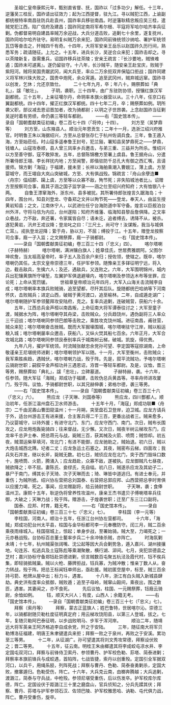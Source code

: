 <!-- { "loadSidebar": true } -->
　　圣祖仁皇帝康熙元年，甄别直省督、抚，国祚以「过多功少」解任。十三年，逆藩吴三桂反，国祚请出征效力；起为江西提督，驻九江。寻以贼犯江西，上谕副都统根特率南昌驻防兵赴袁州，国祚率兵移驻南昌。时逆藩耿精忠叛应吴三桂，遣贼党犯江西，陷广信府及建昌；国祚同定南将军希尔根、平寇将军哈尔哈齐率兵征剿。伪都督易明自建昌率贼万余迎战，大兵分道击败，追剿七十余里，遂复抚州，国祚同哈尔哈齐驻守。易明复纠贼万余来犯，国祚同前锋统领沙纳哈、署护军统领瓦岱等奋击之，歼贼四千有奇。十四年，大将军安亲王岳乐以赵国祚久历行间，熟悉军务；疏请随征。上允之。十五年，进兵长沙，吴逆合众来犯；国祚击却之。寻以茶陵新复，亟需重兵，诏国祚移兵驻茶陵；安亲王疏言：『长沙要地，贼锋难遏；国祚未可遽离』。遂仍留驻守。十八年，长沙贼平，随安亲王赴宝庆，败贼于紫阳河。贼将吴国贵踞武冈，闻大兵至，率众二万余扼双井保隘口拒战；国祚同建义将军林兴珠大败之，国贵中炮死，余众宵遁。追至武冈州，贼弃城远窜。国祚寻以创发，乞休；允还京致仕。
　　二十七年九月，卒；年八十。赐祭葬如「典礼」，諡「敏壮」。
　　子玥，袭职。三十四年，由广东驻防协领，授镶红旗汉军副都统。三十五年，上亲征噶尔丹，命玥率本旗火器营以从。三十八年，任京口右翼副都统。四十四年，擢正红旗汉军都统。四十七年二月，卒；赐祭葬如例。玥所袭父职，部议减去恩诏晋加者，改为骑都尉；以玥之子世昂袭。上念赵国祚当征剿吴逆时着有劳绩，命仍袭三等轻车都尉。
　　——右「国史馆本传」。
　　——录自「国朝耆献类征初编」卷二百七十四（「将帅」十四）。
　　刘方至（吴梦鼎等）
　　刘方至，山东掖县人。顺治元年恩贡生；二年十一月，选浙江绍兴府推官。时明鲁王朱以海据绍兴，方至从总督张存仁于杭州佐调兵食。三年，鲁王遁入海，方至始莅任。时山寇多遥奉鲁王封号，犯兰谿，署知县吴梦鼎死之——梦鼎，钱塘人。山寇攻泰顺，县人曾三凤率乡兵邀击，与弟三重、三益并为所杀。惟绍兴以方至善守御，寇不敢猝发。五年，总督陈锦檄方至署上虞县。鲁王据舟山，分遣所署侍郎王翊、李长祥扰内地；方至闻警，即偕驻防千总孔大有御之西汇嘴，且请援师。锦方剿「海寇」于福建，援未至；长祥以海舶乘潮入曹娥江，薄上虞。方至婴城守，而王翊自大岚山突破城，方至、大有俱战殁。锦疏言：『舟山余孽连■〈舟宗〉偪绍郡、躏上虞，方至等以众寡不敌，殉节死；非失陷城池者比』。诏赠方至按察司佥事，廕其子涵之国子监学录——涵之仕至绍兴府知府；大有恤银八十两。
　　自鲁王漂窜海外，浙东州、县多被扰。其所署侍郎张煌言久踞海岛；十四年，围台州，知县刘登龙、守备郑之文并以殉节死——登龙，奉天人，由监生授黄岩知县；之文，江南休宁人，以武进仕任宁台海防道中军守备。煌言以巨舰泊台州外洋，守将马信为内应，台州遂陷；知府齐维藩、临海知县黎岳詹俱降。之文率众巷战，力不敌，奔还署，令家属皆自尽；语未讫，追者缚去，诱降不从，被杀。遂犯黄岩，汛弁王戎议降；登龙叱之曰：『三尺土，尚可守！汝谋叛，我当与城俱亡耳』。戎执登龙迎降；絷于舟，胁以刃，不屈；缚投于江。十五年，赠登龙按察司佥事，廕一子入监；之文赐祭葬，廕一子骑都尉。
　　--右「国史馆本传」。
　　——录自「国朝耆献类征初编」卷三百三十四（「忠义」四）。
　　喀尔塔喇（子赫特赫）
　　喀尔塔喇，满洲镶白旗人；姓章佳氏，世居费雅朗阿。父图尔坤欢詹，当太祖高皇帝时，率子五人及百余户来归；授佐领，使辖之。既卒，喀尔塔喇仍其任。太宗文皇帝崇德三年，任护军参领。随豫亲王多铎征明宁远，将入边，截击敌兵，生擒六人；及还，遇敌兵，又连败之。六年，大军围明锦州，城内兵出犯镶黄旗所守壕堑，左翼护军俱退避壕内，喀尔塔喇及参领达木布等坐罪，应论死；上命从宽罚锾。
　　世祖章皇帝顺治元年四月，大军入山海关击流贼李自成；喀尔塔喇率本旗兵败贼骑，追至望都，尽歼其后队。旋随都统巴哈纳等下河南怀庆，击败贼兵；进定山西，破贼于黄河渡口，追至榆林。二年，自成遁走湖广；喀尔塔喇随护军参领鳌拜攻安陆府，克之。复率兵追剿，连破贼营，获船六十余。
　　五年，江西总兵金声桓以南昌叛，上命征南大将军谭泰往讨之；大军至童子渡，贼据水为阵，喀尔塔喇夺其舟梁，击败贼众。分兵趋饶州，遇伪副将三人率众三千迎战；喀尔塔喇同参领巴朗等击败之，乘胜攻克饶州城。进征南昌，甫驻营，贼众来犯；喀尔塔喇奋击挫贼。既而大军掘壕围城，喀尔塔喇驻守江岸，贼以船运粮入城；喀尔塔喇屡率众邀击，获船八，又纵火焚其船七百余。六年正月，大军合攻城北路；喀尔塔喇同参领艮泰别率兵于城南树云梯，破城。凯旋，得优赉。
　　九年八月，擢护军统领。时流贼张献忠余党孙可望、李定国等寇掠湖南，上命敬谨亲王尼堪统师进剿；喀尔塔喇领护军以随。十一月，大军至衡州，击败贼众；我军乘胜疾趋，遇贼伏，喀尔塔喇力战，殁于阵。先是，叙平流贼功，予喀尔塔喇云骑尉世职；嗣叙平金声桓功并三遇恩诏，洊晋一等轻车都尉。及是，议恤，晋三等男，赐祭葬如「典礼」，諡「忠壮」，立碑墓道。
　　子赫特赫，袭。十六年，任参领。随大军征「海贼」郑成功于福建，击败伪总兵黄昌等。寻率舟师进攻厦门，殁于阵。议恤，予骑都尉世职，以其兄赫伸袭；弟格尔德，袭三等男。
　　——右「国史馆本传」。
　　——录自「国朝耆献类征初编」卷三百三十六（「忠义」六）。
　　熊应龙（子天琳、刘国泰等）
　　熊应龙，四川酆都人。顺治初年，任浙江温州盘石卫水师游击。
　　十五年十月，「海寇」郑成功联■〈舟宗〉二千由泥嶴山曹田窥温州；十一月朔，突至盘石卫登岸，迫卫城。应龙方请兵于外，适台州游击王有进来援，合主客兵得二千三百，更番出战者三。贼来愈多，乃议婴城守，以待外援；有进守北门、东门，应龙守西门、南门。次日，贼布长围攻之，应龙用炮轰毙骑四；往来督战，无少懈。又次日，贼夜半树云梯攻东门，应龙率千总尹士奉、把总蒋元与战，毙贼三百，获其械及火箭、喷筒；贼惊却。初五夜，贼潜运柴草填河，攻北门；有进不能御，应龙驰助之，贼始退。初六日，贼以大炮击城西北隅，圮者二丈；应龙急运土石塞之。其夜，贼密布云梯，四面攻；我兵矢石并发，继以长斧，毙贼无数。初七日，贼侦应龙在北门，突于西门毁垛口数十，施喷筒、火箭，腾涌入；应龙趋赴，众寡不敌，遂被执。应龙御贼凡七昼夜，贼欲降之；卒不屈。妻陈氏、妾缪氏，先自缢。初八日，贼遂杀应龙及其幼子二，暴尸于南门，缚其长子天琦、次子天琳而去；琦、琳皆中道逃归。有进士奉元，并重伤；为贼所掳。绍兴协左营把总刘国泰、右营把总郭应邦、山西营把总李时育俱以应援力竭，死之。事闻，应龙赠副将，给云骑尉世职。
　　子天琳，袭；食俸温州卫。康熙十五年，耿逆伪将曾养性攻温州，康亲王杰书遣贝子傅喇塔率兵往御，大破之；天琳力战；殁于阵。赠游击，子煌袭世职；迁至广东三江口副将。
　　国泰、应邦、时育，籍无考。
　　——右「国史馆本传」。
　　——录自「国朝耆献类征初编」卷三百三十七（「忠义」七）。
　　李柱国（李一元等）
　　李柱国，河南人。顺治十五年，任浙江台州协左营都司。
　　十六年，「海贼」郑成功犯台州太平县，柱国与金华标都司李一元奉檄防守。闰三月，贼二百余乘夜雨缘城入。柱国宿城上，惊起；单身步战，至署始骑。贼大至，力竭死之；一元亦巷战殁。台协标百总董士鳌率步兵二十余冲锋杀贼，亦阵亡。
　　时海氛剿未靖；十七年，杭州贼渠张阔嘴、沈公起等因大兵会剿势急，遁入嘉兴、湖州接攘地，句连苏、松逃兵及土寇陈彪等乘潮聚散，横行湖、泖间。七月，突犯崇德县之芝村；嘉兴协标守备郑钰赴崇德进剿，侦言贼数百屯聚五杭泾及霞代村，钰不俟兵集，即轻骑抵贼巢。贼以火枪、藤牌拒战，钰兵寡，为贼冲散；惟亲丁数人从，奋力转战，殁于阵。把总王标闻钰单师出，亟赴援。贼初匿空屋中，标至，贼三百余持弓箭、枪牌从屋中出；标力斗，遇害。
　　十八年，浙江有白头贼入新城县肆劫。典史洪有度率众抵御，贼败遁；追至子母岭，贼窜山榖间，乘夜出，围之数匝，遇害。其妻闻之，亦不食死。
　　先后议恤，柱国、一元赐祭葬，钰廕云骑尉，余恤如例。
　　钰，顺天大兴人；有度，山西人；余籍无考。
　　——右「国史馆本传」。
　　--录自「国朝耆献类征初编」卷三百三十七（「忠义」七）。
　　拜察（索丹等）
　　拜察，蒙古正蓝旗人；姓巴鲁特，世居喀尔沁。崇德三年，以骑都尉随贝勒杜度征明真定府；用云梯攻饶阳县，以第三人登城，拔之。七年，复随贝勒阿巴泰征明，以步战败明马、步军于浑河岸。
　　顺治二年，随靖远大将军英亲王阿济格追李自成余党，歼之于安陆。
　　三年，随征南大将军贝勒博洛征福建，明唐王朱聿键遣兵来拒；拜察一败之于泉州，再败之于安溪。累功至三等男。
　　十二年，从征湖广。孙可望遣其将刘文秀攻常德，拜察设伏败之；晋二等男。
　　十五年，征云南。明桂王朱由榔遣其将李成蛟屯凉水井、李定国屯双河口，拜察与前锋侍卫索丹、参领曹丹、护军校色勒、荪塔、简泰进剿；拜察率本旗前锋兵与成蛟遇，首陷阵，七战皆捷，索丹以创重殁。定国引全军据双河口，以兵千，用绳系胫，列阵死战；拜察与曹丹、色勒、简泰奋勇剿杀，定国大败，撤寨遁归。色勒受伤，阵亡。十六年，大兵克云南，由榔奔腾越；大兵追剿，渡潞江，简泰与守兵战，中枪殁。参领尼堪受重伤，后以伤发卒。护军校库尔库德，阵亡。定国设伏于距潞江三十里之磨盘山，官兵侦知之，分兵先蹂其伏；拜察、曹丹、荪塔与护军参领石汉、佐领巴陵、护军校雅思哈、讷勒、屯代俱力战，阵亡。曹丹受重伤，旋卒。
